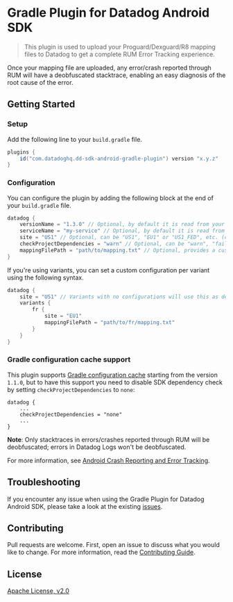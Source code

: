 # Gradle Plugin for Datadog Android SDK

> This plugin is used to upload your Proguard/Dexguard/R8 mapping files to Datadog to get a complete RUM Error Tracking experience.

Once your mapping file are uploaded, any error/crash reported through RUM will have a deobfuscated stacktrace, enabling an easy diagnosis of the root cause of the error.

## Getting Started

### Setup

Add the following line to your `build.gradle` file.

```groovy
plugins {
    id("com.datadoghq.dd-sdk-android-gradle-plugin") version "x.y.z"
}
```

### Configuration

You can configure the plugin by adding the following block at the end of your `build.gradle` file.

```groovy
datadog {
    versionName = "1.3.0" // Optional, by default it is read from your Android plugin configuration's version name
    serviceName = "my-service" // Optional, by default it is read from your Android plugin configuration's package name
    site = "US1" // Optional, can be "US1", "EU1" or "US1_FED", etc. (check `DatadogSite` documentation for the full list). Default is "US1"
    checkProjectDependencies = "warn" // Optional, can be "warn", "fail" or "none". Default is "fail". Will check if Datadog SDK is in the project dependencies.
    mappingFilePath = "path/to/mapping.txt" // Optional, provides a custom mapping file path. Default is "buils/outputs/mapping/{variant}/mapping.txt".
}
```

If you're using variants, you can set a custom configuration per variant using the following syntax.

```groovy
datadog {
    site = "US1" // Variants with no configurations will use this as default
    variants {
        fr {
            site = "EU1"
            mappingFilePath = "path/to/fr/mapping.txt"
        }
    }
}
```

### Gradle configuration cache support

This plugin supports [Gradle configuration cache](https://docs.gradle.org/7.1/userguide/configuration_cache.html) starting from the version `1.1.0`, but to have this support you need to disable SDK dependency check by setting `checkProjectDependencies` to `none`:

```
datadog {
    ...
    checkProjectDependencies = "none"
    ...
}
```

**Note**: Only stacktraces in errors/crashes reported through RUM will be deobfuscated; errors in Datadog Logs won't be deobfuscated. 

For more information, see [Android Crash Reporting and Error Tracking](https://docs.datadoghq.com/real_user_monitoring/error_tracking/android/).

## Troubleshooting

If you encounter any issue when using the Gradle Plugin for Datadog Android SDK, please take a look at 
the existing [issues](https://github.com/DataDog/dd-sdk-android/issues?q=is%3Aissue).

## Contributing

Pull requests are welcome. First, open an issue to discuss what you would like to change. For more information, read the [Contributing Guide](CONTRIBUTING.md).

## License

[Apache License, v2.0](LICENSE)
